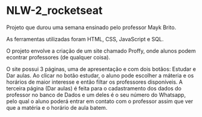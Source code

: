 # NLW-2_rocketseat

Projeto que durou uma semana ensinado pelo professor Mayk Brito.

As ferramentas utilizadas foram HTML, CSS, JavaScript e SQL.

O projeto envolve a criação de um site chamado Proffy, onde alunos podem econtrar professores (de qualquer coisa). 

O site possui 3 páginas, uma de apresentação e com dois botãos: Estudar e Dar aulas. Ao clicar no botão estudar, o aluno pode escolher a máteria e os horários de maior interesse e então filtar os professores disponíveis. A terceira página (Dar aulas) é feita para o cadastramento dos dados do professor no banco de Dados e um deles é o seu número do Whatsapp, pelo qual o aluno poderá entrar em contato com o professor assim que ver que a matéria e o horário de aula batem.

